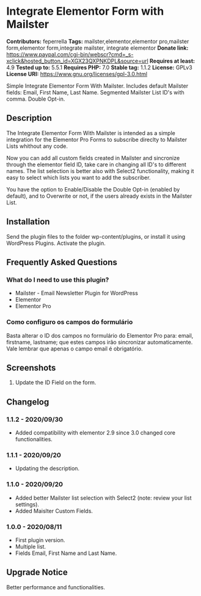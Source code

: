 # Integrate Elementor Form with Mailster #
**Contributors:** feperrella
**Tags:** mailster,elementor,elementor pro,mailster form,elementor form,integrate mailster, integrate elementor
**Donate link:** https://www.paypal.com/cgi-bin/webscr?cmd=_s-xclick&hosted_button_id=XGX23QXPNKDPL&source=url
**Requires at least:** 4.9
**Tested up to:** 5.5.1
**Requires PHP:** 7.0
**Stable tag:** 1.1.2
**License:** GPLv3
**License URI:** https://www.gnu.org/licenses/gpl-3.0.html

Simple Integrate Elementor Form With Mailster.
Includes default Mailster fields: Email, First Name, Last Name. Segmented Mailster List ID's with comma. Double Opt-in.

## Description ##
The Integrate Elementor Form With Mailster is intended as a simple integration for the Elementor Pro Forms to subscribe direclty to Mailster Lists whithout any code.

Now you can add all custom fields created in Mailster and sincronize through the elementor field ID, take care in changing all ID's to different names. The list selection is better also with Select2 functionality, making it easy to select which lists you want to add the subscriber.

You have the option to Enable/Disable the Double Opt-in (enabled by default), and to Overwrite or not, if the users already exists in the Mailster List.

## Installation ##
Send the plugin files to the folder wp-content/plugins, or install it using WordPress Plugins.
Activate the plugin.

## Frequently Asked Questions ##

### What do I need to use this plugin? ###
* Mailster - Email Newsletter Plugin for WordPress
* Elementor
* Elementor Pro

### Como configuro os campos do formulário ###
Basta alterar o ID dos campos no formulário do Elementor Pro para: email, firstname, lastname; que estes campos irão sincronizar automaticamente.
Vale lembrar que apenas o campo email é obrigatório.

## Screenshots ##
1. Update the ID Field on the form.

## Changelog ##

### 1.1.2 - 2020/09/30 ###
- Added compatibility with elementor 2.9 since 3.0 changed core functionalities.

### 1.1.1 - 2020/09/20 ###
- Updating the description.

### 1.1.0 - 2020/09/20 ###
- Added better Mailster list selection with Select2 (note: review your list settings).
- Added Maislter Custom Fields.

### 1.0.0 - 2020/08/11 ###
- First plugin version.
- Multiple list.
- Fields Email, First Name and Last Name.

## Upgrade Notice ##
Better performance and functionalities.